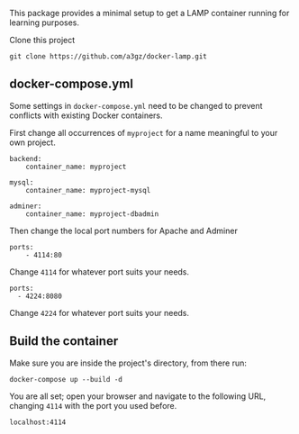 This package provides a minimal setup to get a LAMP container running for learning purposes.

Clone this project

    git clone https://github.com/a3gz/docker-lamp.git


## docker-compose.yml

Some settings in `docker-compose.yml` need to be changed to prevent conflicts with existing Docker containers.

First change all occurrences of `myproject` for a name meaningful to your own project. 

    backend:
        container_name: myproject

    mysql:
        container_name: myproject-mysql

    adminer:
        container_name: myproject-dbadmin

Then change the local port numbers for Apache and Adminer

    ports:
        - 4114:80

Change `4114` for whatever port suits your needs.

    ports:
      - 4224:8080

Change `4224` for whatever port suits your needs.


## Build the container

Make sure you are inside the project's directory, from there run:

    docker-compose up --build -d

You are all set; open your browser and navigate to the following URL, changing `4114` with the port you used before.

    localhost:4114

